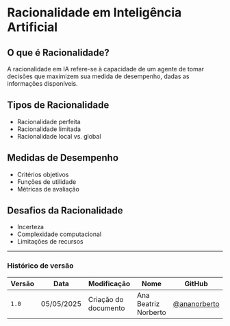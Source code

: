 # Racionalidade em Inteligência Artificial

## O que é Racionalidade?

A racionalidade em IA refere-se à capacidade de um agente de tomar decisões que maximizem sua medida de desempenho, dadas as informações disponíveis.

## Tipos de Racionalidade

- Racionalidade perfeita
- Racionalidade limitada
- Racionalidade local vs. global

## Medidas de Desempenho

- Critérios objetivos
- Funções de utilidade
- Métricas de avaliação

## Desafios da Racionalidade

- Incerteza
- Complexidade computacional
- Limitações de recursos 

---

### Histórico de versão

| Versão | Data       | Modificação         | Nome                 | GitHub                                      |
|--------|------------|---------------------|----------------------|---------------------------------------------|
| `1.0`  | 05/05/2025 | Criação do documento | Ana Beatriz Norberto | [@ananorberto](https://github.com/ananorberto) |

